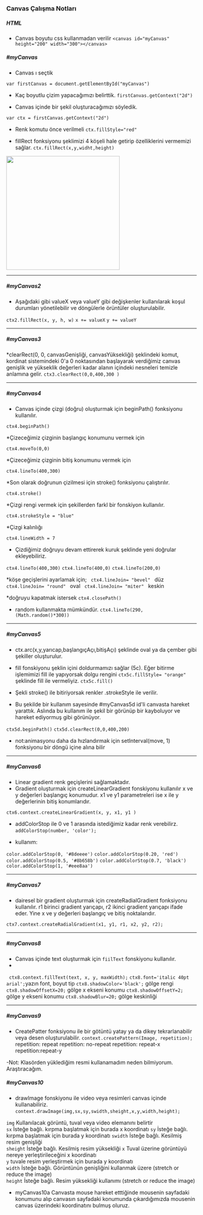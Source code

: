 ### Canvas Çalışma Notları

##### HTML
* Canvas boyutu css kullanmadan verilir
```<canvas id="myCanvas" height="200" width="300"></canvas>```

##### #myCanvas
* Canvas ı seçtik

```var firstCanvas = document.getElementById("myCanvas")``` 

* Kaç boyutlu çizim yapacağımızı belirttik.
```firstCanvas.getContext("2d")```  

* Canvas içinde bir şekil oluşturacağımızı söyledik.

``` var ctx = firstCanvas.getContext("2d") ```

* Renk komutu önce verilmeli 
```ctx.fillStyle="red"```

* fillRect fonksiyonu şeklimizi 4 köşeli hale getirip özelliklerini vermemizi sağlar.
```ctx.fillRect(x,y,widht,height)```
<img src="/images/images1.png" alt="" width="300" height="300">

***

##### #myCanvas2
* Aşağıdaki gibi valueX veya valueY gibi değişkenler kullanılarak koşul durumları yönetilebilir ve döngülerle örüntüler oluşturulabilir.

```ctx2.fillRect(x, y, h, w)```
       ```x += valueX```
        ```y += valueY```

        
***

##### #myCanvas3
*clearRect(0, 0, canvasGenişliği, canvasYüksekliği) şeklindeki komut, kordinat sistemindeki 0'a 0 noktasından başlayarak verdiğimiz canvas genişlik ve yükseklik değerleri kadar alanın içindeki nesneleri temizle anlamına gelir.
```ctx3.clearRect(0,0,400,300 )```

***

##### #myCanvas4

* Canvas içinde çizgi (doğru) oluşturmak için beginPath() fonksiyonu kullanılır.

```ctx4.beginPath()```

*Çizeceğimiz çizginin başlangıç konumunu vermek için

```ctx4.moveTo(0,0)``` 

*Çizeceğimiz çizginin bitiş konumunu vermek için

 ```ctx4.lineTo(400,300)```

*Son olarak doğrunun çizilmesi için stroke() fonksiyonu çalıştırılır.

```ctx4.stroke()```

*Çizgi rengi vermek için şekillerden farkl bir fonskiyon kullanılır.

```ctx4.strokeStyle = "blue"```
 
*Çizgi kalınlığı

```ctx4.lineWidth = 7```

* Çizdiğimiz doğruyu devam ettirerek kuruk şeklinde yeni doğrular ekleyebiliriz.

```ctx4.lineTo(400,300)```
```ctx4.lineTo(400,0)```
```ctx4.lineTo(200,0) ```

*köşe geçişlerini ayarlamak için;
```  ctx4.lineJoin= "bevel"  ``` düz
```  ctx4.lineJoin= "round"  ``` oval
```  ctx4.lineJoin= "miter"  ``` keskin

*doğruyu kapatmak istersek
```ctx4.closePath()```

* random kullanmakta mümkündür.
```ctx4.lineTo(290,(Math.random()*300))```

***

##### #myCanvas5

- ctx.arc(x,y,yarıcap,başlangıçAçı,bitişAçı) şeklinde oval ya da çember gibi şekiller oluşturulur.

- fill fonskiyonu şeklin içini doldurmamızı sağlar (5c). Eğer bitirme işlemimizi fill ile yapıyorsak dolgu rengini `ctx5c.fillStyle= "orange"` şeklinde fill ile vermeliyiz. ```ctx5c.fill()```

* Şekli stroke() ile bitiriyorsak renkler .strokeStyle ile verilir.

* Bu şekilde bir kullanım sayesinde #myCanvas5d id'li canvasta hareket yarattık. Aslında bu kullanım ile şekil bir görünüp bir kayboluyor ve hareket ediyormuş gibi görünüyor.

```ctx5d.beginPath()```
```ctx5d.clearRect(0,0,400,200)```

* not:animasyonu daha da hızlandırmak için  setInterval(move, 1) fonksiyonu bir döngü içine alına bilir

***

##### #myCanvas6
- Linear gradient renk geçişlerini sağlamaktadır.
- Gradient oluşturmak için createLinearGradient fonskiyonu kullanılır x ve y değerleri başlangıç konumudur. x1 ve y1 parametreleri ise x ile y değerlerinin bitiş konumlarıdır.

```ctx6.context.createLinearGradient(x, y, x1, y1 )```

- addColorStop ile 0 ve 1 arasında istediğimiz kadar renk verebilirz.
```addColorStop(number, 'color');```

* kullanım:
  
`color.addColorStop(0, '#8deeee')`
`color.addColorStop(0.20, 'red')`
`color.addColorStop(0.5, '#8b658b')`
`color.addColorStop(0.7, 'black')`
`color.addColorStop(1, '#eee8aa')`

***

##### #myCanvas7
- dairesel bir gradient oluşturmak için createRadialGradient fonksiyonu kullanılır. r1 birinci gradient yarıçapı, r2 ikinci gradient yarıçapı ifade eder. Yine x ve y değerleri başlangıç ve bitiş noktalarıdır.

```ctx7.context.createRadialGradient(x1, y1, r1, x2, y2, r2);```

***

##### #myCanvas8

- Canvas içinde text oluşturmak için `fiilText` fonskiyonu kullanılır. 
-
``` ctx8.context.fillText(text, x, y, maxWidth);```
 ```ctx8.font='italic 40pt arial';```yazın font, boyut tip 
 ```ctx8.shadowColor='black';``` gölge rengi
```ctx8.shadowOffsetX=20;``` gölge x ekseni konumu
```ctx8.shadowOffsetY=2;```  gölge y ekseni konumu
```ctx8.shadowBlur=20;```  gölge keskinliği

***

##### #myCanvas9

- CreatePatter fonksiyonu ile bir götüntü yatay ya da dikey tekrarlanabilir veya desen oluşturulabilir.
```context.createPattern(Image, repetition);```
repetition: repeat
repetition: no-repeat
repetition: repeat-x 
repetition:repeat-y

-Not: Klasörden yüklediğim resmi kullanamadım neden bilmiyorum. Araştıracağım.


##### #myCanvas10
- drawImage fonskiyonu ile video veya resimleri canvas içinde kullanabiliriz.
```context.drawImage(img,sx,sy,swidth,sheight,x,y,width,height);```

`img`	Kullanılacak görüntü, tuval veya video elemanını belirtir	
`sx`	İsteğe bağlı. kırpma başlatmak için burada x koordinatı	
`sy`	İsteğe bağlı. kırpma başlatmak için burada y koordinatı	
`swidth`	İsteğe bağlı. Kesilmiş resim genişliği	
`sheight`	İsteğe bağlı. Kesilmiş resim yüksekliği	
`x`	Tuval üzerine görüntüyü nereye yerleştirileceğini x koordinatı	
`y`	tuvale resim yerleştirmek için burada y koordinatı	
`width`	İsteğe bağlı. Görüntünün genişliğini kullanmak üzere (stretch or reduce the image)	
`height`	İsteğe bağlı. Resim yüksekliği kullanımı (stretch or reduce the image)

- myCanvas10a 
Canvasta mouse hareket etttiğinde mousenin sayfadaki konumunu alıp canvasın sayfadaki konumunda çıkardığımızda mousenin canvas üzerindeki koordinatını bulmuş oluruz.